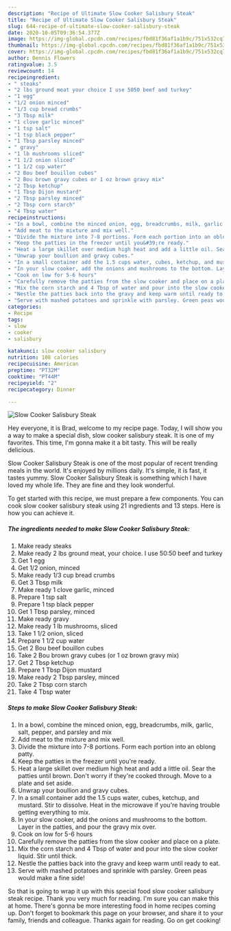 ```yaml
---
description: "Recipe of Ultimate Slow Cooker Salisbury Steak"
title: "Recipe of Ultimate Slow Cooker Salisbury Steak"
slug: 644-recipe-of-ultimate-slow-cooker-salisbury-steak
date: 2020-10-05T09:36:54.377Z
image: https://img-global.cpcdn.com/recipes/fbd81f36af1a1b9c/751x532cq70/slow-cooker-salisbury-steak-recipe-main-photo.jpg
thumbnail: https://img-global.cpcdn.com/recipes/fbd81f36af1a1b9c/751x532cq70/slow-cooker-salisbury-steak-recipe-main-photo.jpg
cover: https://img-global.cpcdn.com/recipes/fbd81f36af1a1b9c/751x532cq70/slow-cooker-salisbury-steak-recipe-main-photo.jpg
author: Dennis Flowers
ratingvalue: 3.5
reviewcount: 14
recipeingredient:
- " steaks"
- "2 lbs ground meat your choice I use 5050 beef and turkey"
- "1 egg"
- "1/2 onion minced"
- "1/3 cup bread crumbs"
- "3 Tbsp milk"
- "1 clove garlic minced"
- "1 tsp salt"
- "1 tsp black pepper"
- "1 Tbsp parsley minced"
- " gravy"
- "1 lb mushrooms sliced"
- "1 1/2 onion sliced"
- "1 1/2 cup water"
- "2 Bou beef bouillon cubes"
- "2 Bou brown gravy cubes or 1 oz brown gravy mix"
- "2 Tbsp ketchup"
- "1 Tbsp Dijon mustard"
- "2 Tbsp parsley minced"
- "2 Tbsp corn starch"
- "4 Tbsp water"
recipeinstructions:
- "In a bowl, combine the minced onion, egg, breadcrumbs, milk, garlic, salt, pepper, and parsley and mix"
- "Add meat to the mixture and mix well."
- "Divide the mixture into 7-8 portions. Form each portion into an oblong patty."
- "Keep the patties in the freezer until you&#39;re ready."
- "Heat a large skillet over medium high heat and add a little oil. Sear the patties until brown. Don&#39;t worry if they&#39;re cooked through. Move to a plate and set aside."
- "Unwrap your boullion and gravy cubes."
- "In a small container add the 1.5 cups water, cubes, ketchup, and mustard. Stir to dissolve. Heat in the microwave if you&#39;re having trouble getting everything to mix."
- "In your slow cooker, add the onions and mushrooms to the bottom. Layer in the patties, and pour the gravy mix over."
- "Cook on low for 5-6 hours"
- "Carefully remove the patties from the slow cooker and place on a plate."
- "Mix the corn starch and 4 Tbsp of water and pour into the slow cooker liquid. Stir until thick."
- "Nestle the patties back into the gravy and keep warm until ready to eat."
- "Serve with mashed potatoes and sprinkle with parsley. Green peas would make a fine side!"
categories:
- Recipe
tags:
- slow
- cooker
- salisbury

katakunci: slow cooker salisbury 
nutrition: 108 calories
recipecuisine: American
preptime: "PT32M"
cooktime: "PT44M"
recipeyield: "2"
recipecategory: Dinner

---
```



![Slow Cooker Salisbury Steak](https://img-global.cpcdn.com/recipes/fbd81f36af1a1b9c/751x532cq70/slow-cooker-salisbury-steak-recipe-main-photo.jpg)

Hey everyone, it is Brad, welcome to my recipe page. Today, I will show you a way to make a special dish, slow cooker salisbury steak. It is one of my favorites. This time, I'm gonna make it a bit tasty. This will be really delicious.



Slow Cooker Salisbury Steak is one of the most popular of recent trending meals in the world. It's enjoyed by millions daily. It's simple, it is fast, it tastes yummy. Slow Cooker Salisbury Steak is something which I have loved my whole life. They are fine and they look wonderful.


To get started with this recipe, we must prepare a few components. You can cook slow cooker salisbury steak using 21 ingredients and 13 steps. Here is how you can achieve it.

<!--inarticleads1-->

##### The ingredients needed to make Slow Cooker Salisbury Steak:

1. Make ready  steaks
1. Make ready 2 lbs ground meat, your choice. I use 50:50 beef and turkey
1. Get 1 egg
1. Get 1/2 onion, minced
1. Make ready 1/3 cup bread crumbs
1. Get 3 Tbsp milk
1. Make ready 1 clove garlic, minced
1. Prepare 1 tsp salt
1. Prepare 1 tsp black pepper
1. Get 1 Tbsp parsley, minced
1. Make ready  gravy
1. Make ready 1 lb mushrooms, sliced
1. Take 1 1/2 onion, sliced
1. Prepare 1 1/2 cup water
1. Get 2 Bou beef bouillon cubes
1. Take 2 Bou brown gravy cubes (or 1 oz brown gravy mix)
1. Get 2 Tbsp ketchup
1. Prepare 1 Tbsp Dijon mustard
1. Make ready 2 Tbsp parsley, minced
1. Take 2 Tbsp corn starch
1. Take 4 Tbsp water




<!--inarticleads2-->

##### Steps to make Slow Cooker Salisbury Steak:

1. In a bowl, combine the minced onion, egg, breadcrumbs, milk, garlic, salt, pepper, and parsley and mix
1. Add meat to the mixture and mix well.
1. Divide the mixture into 7-8 portions. Form each portion into an oblong patty.
1. Keep the patties in the freezer until you&#39;re ready.
1. Heat a large skillet over medium high heat and add a little oil. Sear the patties until brown. Don&#39;t worry if they&#39;re cooked through. Move to a plate and set aside.
1. Unwrap your boullion and gravy cubes.
1. In a small container add the 1.5 cups water, cubes, ketchup, and mustard. Stir to dissolve. Heat in the microwave if you&#39;re having trouble getting everything to mix.
1. In your slow cooker, add the onions and mushrooms to the bottom. Layer in the patties, and pour the gravy mix over.
1. Cook on low for 5-6 hours
1. Carefully remove the patties from the slow cooker and place on a plate.
1. Mix the corn starch and 4 Tbsp of water and pour into the slow cooker liquid. Stir until thick.
1. Nestle the patties back into the gravy and keep warm until ready to eat.
1. Serve with mashed potatoes and sprinkle with parsley. Green peas would make a fine side!




So that is going to wrap it up with this special food slow cooker salisbury steak recipe. Thank you very much for reading. I'm sure you can make this at home. There's gonna be more interesting food in home recipes coming up. Don't forget to bookmark this page on your browser, and share it to your family, friends and colleague. Thanks again for reading. Go on get cooking!
